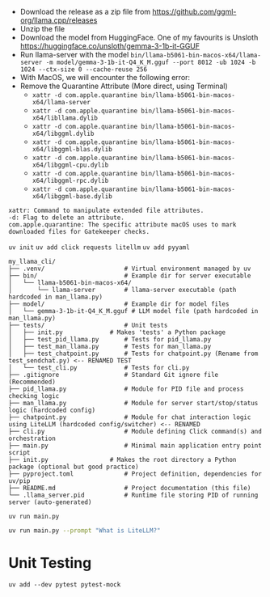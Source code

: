 - Download the release as a zip file from https://github.com/ggml-org/llama.cpp/releases
- Unzip the file
- Download the model from HuggingFace. One of my favourits is Unsloth https://huggingface.co/unsloth/gemma-3-1b-it-GGUF
- Run llama-server with the model `bin/llama-b5061-bin-macos-x64/llama-server -m model/gemma-3-1b-it-Q4_K_M.gguf --port 8012 -ub 1024 -b 1024 --ctx-size 0 --cache-reuse 256`
- With MacOS, we will encounter the following error: 
- Remove the Quarantine Attribute (More direct, using Terminal) 
  - `xattr -d com.apple.quarantine bin/llama-b5061-bin-macos-x64/llama-server`
  - `xattr -d com.apple.quarantine bin/llama-b5061-bin-macos-x64/libllama.dylib`
  - `xattr -d com.apple.quarantine bin/llama-b5061-bin-macos-x64/libggml.dylib`
  - `xattr -d com.apple.quarantine bin/llama-b5061-bin-macos-x64/libggml-blas.dylib`
  - `xattr -d com.apple.quarantine bin/llama-b5061-bin-macos-x64/libggml-cpu.dylib`
  - `xattr -d com.apple.quarantine bin/llama-b5061-bin-macos-x64/libggml-rpc.dylib`
  - `xattr -d com.apple.quarantine bin/llama-b5061-bin-macos-x64/libggml-base.dylib`
```
xattr: Command to manipulate extended file attributes.
-d: Flag to delete an attribute.
com.apple.quarantine: The specific attribute macOS uses to mark downloaded files for Gatekeeper checks.
```
`uv init`
`uv add click requests litellm`
`uv add pyyaml`


```
my_llama_cli/
├── .venv/                      # Virtual environment managed by uv
├── bin/                        # Example dir for server executable
│   └── llama-b5061-bin-macos-x64/
│       └── llama-server        # llama-server executable (path hardcoded in man_llama.py)
├── model/                      # Example dir for model files
│   └── gemma-3-1b-it-Q4_K_M.gguf # LLM model file (path hardcoded in man_llama.py)
├── tests/                      # Unit tests
│   ├── init.py             # Makes 'tests' a Python package
│   ├── test_pid_llama.py       # Tests for pid_llama.py
│   ├── test_man_llama.py       # Tests for man_llama.py
│   ├── test_chatpoint.py       # Tests for chatpoint.py (Rename from test_sendchat.py) <-- RENAMED TEST
│   └── test_cli.py             # Tests for cli.py
├── .gitignore                  # Standard Git ignore file (Recommended)
├── pid_llama.py                # Module for PID file and process checking logic
├── man_llama.py                # Module for server start/stop/status logic (hardcoded config)
├── chatpoint.py                # Module for chat interaction logic using LiteLLM (hardcoded config/switcher) <-- RENAMED
├── cli.py                      # Module defining Click command(s) and orchestration
├── main.py                     # Minimal main application entry point script
├── init.py                 # Makes the root directory a Python package (optional but good practice)
├── pyproject.toml              # Project definition, dependencies for uv/pip
├── README.md                   # Project documentation (this file)
└── .llama_server.pid           # Runtime file storing PID of running server (auto-generated)
```

`uv run main.py`

```bash
uv run main.py --prompt "What is LiteLLM?"
```

# Unit Testing
`uv add --dev pytest pytest-mock`